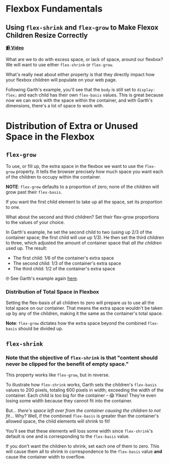 # Flexbox Fundamentals

## Using `flex-shrink` and `flex-grow` to Make Flexox Children Resize Correctly

**[📹 Video](https://egghead.io/lessons/flexbox-using-flex-shrink-and-flex-grow-to-make-flexbox-children-resize-correctly)**

What are we to do with excess space, or lack of space, around our flexbox? We will want to use either `flex-shrink` or `flex-grow`.

What's really neat about either property is that they directly impact how your flexbox children will populate on your web page.

Following Garth's example, you'll see that the `body` is still set to `display: flex;` and each child has their own `flex-basis` values. This is great because now we can work with the space within the container, and with Garth's dimensions, there's a lot of space to work with.

# Distribution of Extra or Unused Space in the Flexbox

## `flex-grow`

To use, or fill up, the extra space in the flexbox we want to use the `flex-grow` property. It tells the browser precisely how much space you want each of the children to occupy within the container.

**NOTE**: `flex-grow` defaults to a proportion of zero; none of the children will grow past their `flex-basis`.

If you want the first child element to take up all the space, set its proportion to one.

What about the second and third children? Set their flex-grow proportions to the values of your choice.

In Garth's example, he set the second child to two (using up 2/3 of the container space; the first child will use up 1/3). He then set the third children to three, which adjusted the amount of container space that *all the children* used up. The result:

-   The first child: 1/6 of the container's extra space 
-   The second child: 1/3 of the container's extra space
-   The third child: 1/2 of the container's extra space

🤓 See Garth's example again [here](https://egghead.io/lessons/flexbox-using-flex-shrink-and-flex-grow-to-make-flexbox-children-resize-correctly#t=67).

### Distribution of Total Space in Flexbox

Setting the flex-basis of all children to zero will prepare us to use all the total space on our container. That means the extra space wouldn't be taken up by any of the children, making it the same as the container's total space.

**Note**: `flex-grow` dictates how the extra space beyond the combined `flex-basis` should be divided up.

## `flex-shrink`

### Note that the objective of `flex-shrink` is that "content should never be clipped for the benefit of empty space."

This property works like `flex-grow`, but in reverse.

To illustrate how `flex-shrink` works, Garth sets the children's `flex-basis` values to 200 pixels, totaling 600 pixels in width; exceeding the width of the container. Each child is too big for the container – 😱 Yikes! They're even losing some width because they cannot fit into the container.

But... *there's space left over from the container causing the children to not fit*... Why? Well, if the combined `flex-basis` is greater than the container's allowed space, the child elements will shrink to fit!

You'll see that these elements will loss some width since `flex-shrink`'s default is one and is corresponding to the `flex-basis` value.

If you don't want the children to shrink, set each one of them to zero. This will cause them all to shrink in correspondence to the `flex-basis` value **and** cause the container width to overflow.